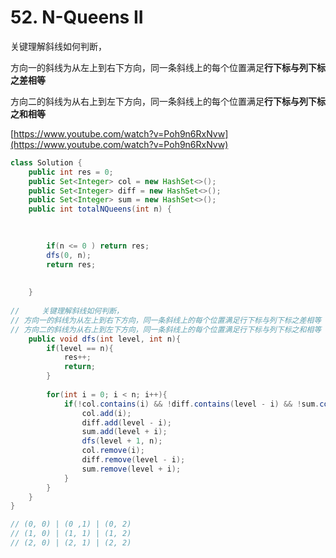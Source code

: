 # 52. N-Queens II

关键理解斜线如何判断，

方向一的斜线为从左上到右下方向，同一条斜线上的每个位置满足**行下标与列下标之差相等**

方向二的斜线为从右上到左下方向，同一条斜线上的每个位置满足**行下标与列下标之和相等**

[https://www.youtube.com/watch?v=Poh9n6RxNvw](https://www.youtube.com/watch?v=Poh9n6RxNvw)

```java
class Solution {
    public int res = 0;
    public Set<Integer> col = new HashSet<>();
    public Set<Integer> diff = new HashSet<>();
    public Set<Integer> sum = new HashSet<>();
    public int totalNQueens(int n) {
   
    

        if(n <= 0 ) return res;
        dfs(0, n);
        return res;
        
        
    }
    
//     关键理解斜线如何判断，
// 方向一的斜线为从左上到右下方向，同一条斜线上的每个位置满足行下标与列下标之差相等
// 方向二的斜线为从右上到左下方向，同一条斜线上的每个位置满足行下标与列下标之和相等
    public void dfs(int level, int n){
        if(level == n){
            res++;
            return;
        }
        
        for(int i = 0; i < n; i++){
            if(!col.contains(i) && !diff.contains(level - i) && !sum.contains(level + i)){
                col.add(i);
                diff.add(level - i);
                sum.add(level + i);
                dfs(level + 1, n);
                col.remove(i);
                diff.remove(level - i);
                sum.remove(level + i);
            }
        }
    }
}

// (0, 0) | (0 ,1) | (0, 2)
// (1, 0) | (1, 1) | (1, 2)
// (2, 0) | (2, 1) | (2, 2)
    
```
